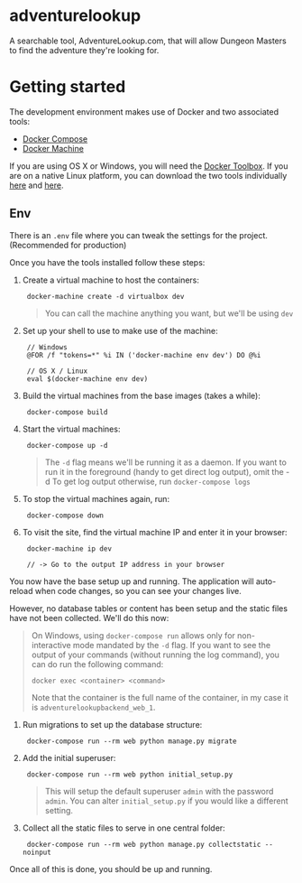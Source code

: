 # adventurelookup
A searchable tool, AdventureLookup.com, that will allow Dungeon Masters to find the adventure they're looking for.


# Getting started

The development environment makes use of Docker and two associated tools:

- [Docker Compose](https://docs.docker.com/compose/)
- [Docker Machine](https://docs.docker.com/machine/)

If you are using OS X or Windows, you will need the
[Docker Toolbox](https://www.docker.com/products/docker-toolbox). If you are
on a native Linux platform, you can download the two tools individually
[here](https://docs.docker.com/compose/install/) and
[here](https://docs.docker.com/machine/install-machine/).

## Env
There is an `.env` file where you can tweak the settings for the project. (Recommended for production)

Once you have the tools installed follow these steps:

1. Create a virtual machine to host the containers:

        docker-machine create -d virtualbox dev

   > You can call the machine anything you want, but we'll be using `dev`

2. Set up your shell to use to make use of the machine:

        // Windows
        @FOR /f "tokens=*" %i IN ('docker-machine env dev') DO @%i

        // OS X / Linux
        eval $(docker-machine env dev)

3. Build the virtual machines from the base images (takes a while):

        docker-compose build

4. Start the virtual machines:

        docker-compose up -d

   > The `-d` flag means we'll be running it as a daemon. If you want to
   > run it in the foreground (handy to get direct log output), omit the -d
   > To get log output otherwise, run `docker-compose logs`

5. To stop the virtual machines again, run:

        docker-compose down

6. To visit the site, find the virtual machine IP and enter it in your browser:

        docker-machine ip dev

        // -> Go to the output IP address in your browser

You now have the base setup up and running. The application will auto-reload
when code changes, so you can see your changes live.

However, no database tables or content has been setup and the static files have
not been collected. We'll do this now:

> On Windows, using `docker-compose run` allows only for non-interactive mode
> mandated by the `-d` flag. If you want to see the output of your commands
> (without running the log command), you can do run the following command:
>
> `docker exec <container> <command>`
>
> Note that the container is the full name of the container, in my case it is
> `adventurelookupbackend_web_1`.

1. Run migrations to set up the database structure:

        docker-compose run --rm web python manage.py migrate

2. Add the initial superuser:

        docker-compose run --rm web python initial_setup.py

   > This will setup the default superuser `admin` with the password `admin`.
   > You can alter `initial_setup.py` if you would like a different setting.

3. Collect all the static files to serve in one central folder:

        docker-compose run --rm web python manage.py collectstatic --noinput

Once all of this is done, you should be up and running.
